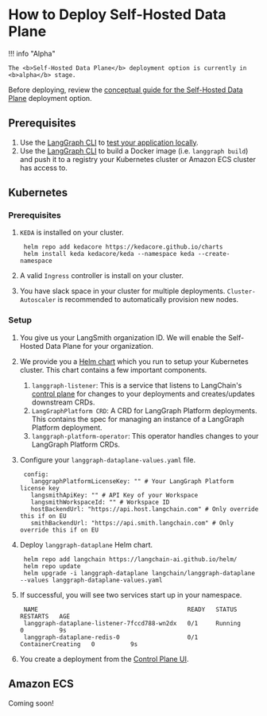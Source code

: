 # How to Deploy Self-Hosted Data Plane

!!! info "Alpha"

    The <b>Self-Hosted Data Plane</b> deployment option is currently in <b>alpha</b> stage.

Before deploying, review the [conceptual guide for the Self-Hosted Data Plane](../../concepts/langgraph_self_hosted_data_plane.md) deployment option.

## Prerequisites

1. Use the [LangGraph CLI](../../concepts/langgraph_cli.md) to [test your application locally](./test_locally.md).
1. Use the [LangGraph CLI](../../concepts/langgraph_cli.md) to build a Docker image (i.e. `langgraph build`) and push it to a registry your Kubernetes cluster or Amazon ECS cluster has access to.

## Kubernetes

### Prerequisites
1. `KEDA` is installed on your cluster.

        helm repo add kedacore https://kedacore.github.io/charts 
        helm install keda kedacore/keda --namespace keda --create-namespace

1. A valid `Ingress` controller is install on your cluster.
1. You have slack space in your cluster for multiple deployments. `Cluster-Autoscaler` is recommended to automatically provision new nodes.

### Setup

1. You give us your LangSmith organization ID. We will enable the Self-Hosted Data Plane for your organization.
1. We provide you a [Helm chart](https://github.com/langchain-ai/helm/tree/main/charts/langgraph-dataplane) which you run to setup your Kubernetes cluster. This chart contains a few important components.
    1. `langgraph-listener`: This is a service that listens to LangChain's [control plane](../../concepts/langgraph_control_plane.md) for changes to your deployments and creates/updates downstream CRDs.
    1. `LangGraphPlatform CRD`: A CRD for LangGraph Platform deployments. This contains the spec for managing an instance of a LangGraph Platform deployment.
    1. `langgraph-platform-operator`: This operator handles changes to your LangGraph Platform CRDs.
1. Configure your `langgraph-dataplane-values.yaml` file.

        config:
          langgraphPlatformLicenseKey: "" # Your LangGraph Platform license key
          langsmithApiKey: "" # API Key of your Workspace
          langsmithWorkspaceId: "" # Workspace ID
          hostBackendUrl: "https://api.host.langchain.com" # Only override this if on EU
          smithBackendUrl: "https://api.smith.langchain.com" # Only override this if on EU

1. Deploy `langgraph-dataplane` Helm chart.

        helm repo add langchain https://langchain-ai.github.io/helm/
        helm repo update
        helm upgrade -i langgraph-dataplane langchain/langgraph-dataplane --values langgraph-dataplane-values.yaml

1. If successful, you will see two services start up in your namespace.

        NAME                                          READY   STATUS              RESTARTS   AGE
        langgraph-dataplane-listener-7fccd788-wn2dx   0/1     Running             0          9s
        langgraph-dataplane-redis-0                   0/1     ContainerCreating   0          9s

1. You create a deployment from the [Control Plane UI](../../concepts/langgraph_control_plane.md#control-plane-ui).

## Amazon ECS

Coming soon!
